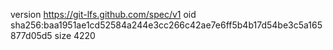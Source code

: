 version https://git-lfs.github.com/spec/v1
oid sha256:baa1951ae1cd52584a244e3cc266c42ae7e6ff5b4b17d54be3c5a165877d05d5
size 4220
